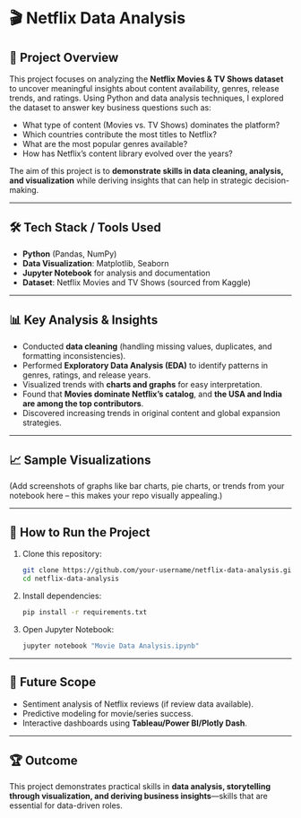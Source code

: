 # 🎬 Netflix Data Analysis

## 📌 Project Overview

This project focuses on analyzing the **Netflix Movies & TV Shows dataset** to uncover meaningful insights about content availability, genres, release trends, and ratings. Using Python and data analysis techniques, I explored the dataset to answer key business questions such as:

* What type of content (Movies vs. TV Shows) dominates the platform?
* Which countries contribute the most titles to Netflix?
* What are the most popular genres available?
* How has Netflix’s content library evolved over the years?

The aim of this project is to **demonstrate skills in data cleaning, analysis, and visualization** while deriving insights that can help in strategic decision-making.

---

## 🛠️ Tech Stack / Tools Used

* **Python** (Pandas, NumPy)
* **Data Visualization**: Matplotlib, Seaborn
* **Jupyter Notebook** for analysis and documentation
* **Dataset**: Netflix Movies and TV Shows (sourced from Kaggle)

---

## 📊 Key Analysis & Insights

* Conducted **data cleaning** (handling missing values, duplicates, and formatting inconsistencies).
* Performed **Exploratory Data Analysis (EDA)** to identify patterns in genres, ratings, and release years.
* Visualized trends with **charts and graphs** for easy interpretation.
* Found that **Movies dominate Netflix’s catalog**, and **the USA and India are among the top contributors**.
* Discovered increasing trends in original content and global expansion strategies.

---

## 📈 Sample Visualizations

(Add screenshots of graphs like bar charts, pie charts, or trends from your notebook here – this makes your repo visually appealing.)

---

## 🚀 How to Run the Project

1. Clone this repository:

   ```bash
   git clone https://github.com/your-username/netflix-data-analysis.git
   cd netflix-data-analysis
   ```
2. Install dependencies:

   ```bash
   pip install -r requirements.txt
   ```
3. Open Jupyter Notebook:

   ```bash
   jupyter notebook "Movie Data Analysis.ipynb"
   ```

---

## 📌 Future Scope

* Sentiment analysis of Netflix reviews (if review data available).
* Predictive modeling for movie/series success.
* Interactive dashboards using **Tableau/Power BI/Plotly Dash**.

---

## 🏆 Outcome

This project demonstrates practical skills in **data analysis, storytelling through visualization, and deriving business insights**—skills that are essential for data-driven roles.

